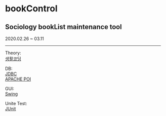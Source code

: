 # bookControl

## Sociology bookList maintenance tool
2020.02.26 ~ 03.11


---
Theory:    
[생활코딩](https://opentutorials.org/course/1223)    

DB:    
[JDBC](https://xinet.kr/?p=1591)    
[APACHE POI](https://poi.apache.org/components/spreadsheet/quick-guide.html)    

GUI:    
[Swing](https://coding-factory.tistory.com/263)    

Unite Test:    
[JUnit](https://epthffh.tistory.com/entry/Junit%EC%9D%84-%EC%9D%B4%EC%9A%A9%ED%95%9C-%EB%8B%A8%EC%9C%84%ED%85%8C%EC%8A%A4%ED%8A%B8)
